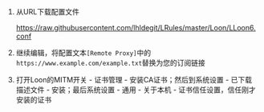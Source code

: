 1. 从URL下载配置文件

   <https://raw.githubusercontent.com/lhldegit/LRules/master/Loon/LLoon6.conf>

2. 继续编辑，将配置文本`[Remote Proxy]`中的`https://www.example.com/example.txt`替换为您的订阅链接

3. 打开Loon的MITM开关 - 证书管理 - 安装CA证书；然后到系统设置 - 已下载描述文件 - 安装；最后系统设置 - 通用 - 关于本机 - 证书信任设置，信任刚才安装的证书

